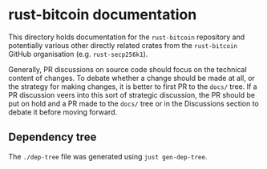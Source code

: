 # rust-bitcoin documentation

This directory holds documentation for the `rust-bitcoin` repository and potentially various other
directly related crates from the `rust-bitcoin` GitHub organisation (e.g. `rust-secp256k1`).

Generally, PR discussions on source code should focus on the technical content of changes. To debate
whether a change should be made at all, or the strategy for making changes, it is better to first PR to
the `docs/` tree. If a PR discussion veers into this sort of strategic discussion, the PR should be put on
hold and a PR made to the `docs/` tree or in the Discussions section to debate it before moving forward.

## Dependency tree

The `./dep-tree` file was generated using `just gen-dep-tree`.

